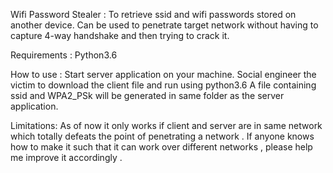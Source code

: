 Wifi Password Stealer :
To retrieve ssid and wifi passwords stored on another device.
Can be used to penetrate target network without having to capture
4-way handshake and then trying to crack it.


Requirements : Python3.6

How to use :
Start server application on your machine.
Social engineer the victim to download the client file and run using
python3.6
A file containing ssid and WPA2_PSk will be generated in same folder 
as the server application.


Limitations:
As of now it only works if client and server are in same network which
totally defeats the point of penetrating a network .
If anyone knows how to make it such that it can work over different 
networks , please help me improve it accordingly .


